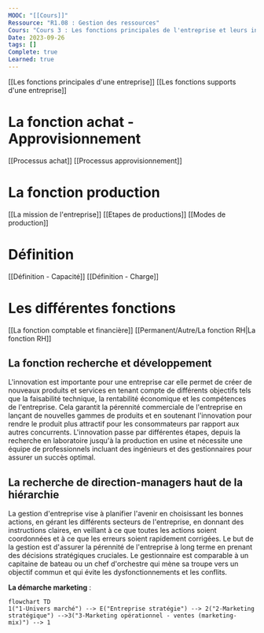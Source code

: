 ```yaml
---
MOOC: "[[Cours]]"
Ressource: "R1.08 : Gestion des ressources"
Cours: "Cours 3 : Les fonctions principales de l'entreprise et leurs interactions"
Date: 2023-09-26
tags: []
Complete: true
Learned: true
---
```

[[Les fonctions principales d'une entreprise]]
[[Les fonctions supports d'une entreprise]]

# La fonction achat - Approvisionnement
[[Processus achat]]
[[Processus approvisionnement]]

# La fonction production
[[La mission de l'entreprise]]
[[Etapes de productions]]
[[Modes de production]]

# Définition
[[Définition - Capacité]]
[[Définition - Charge]]

# Les différentes fonctions
[[La fonction comptable et financière]]
[[Permanent/Autre/La fonction RH|La fonction RH]]

## La fonction recherche et développement
L'innovation est importante pour une entreprise car elle permet de créer de nouveaux produits et services en tenant compte de différents objectifs tels que la faisabilité technique, la rentabilité économique et les compétences de l'entreprise. Cela garantit la pérennité commerciale de l'entreprise en lançant de nouvelles gammes de produits et en soutenant l'innovation pour rendre le produit plus attractif pour les consommateurs par rapport aux autres concurrents. L'innovation passe par différentes étapes, depuis la recherche en laboratoire jusqu'à la production en usine et nécessite une équipe de professionnels incluant des ingénieurs et des gestionnaires pour assurer un succès optimal.

## La recherche de direction-managers haut de la hiérarchie
La gestion d'entreprise vise à planifier l'avenir en choisissant les bonnes actions, en gérant les différents secteurs de l'entreprise, en donnant des instructions claires, en veillant à ce que toutes les actions soient coordonnées et à ce que les erreurs soient rapidement corrigées. Le but de la gestion est d'assurer la pérennité de l'entreprise à long terme en prenant des décisions stratégiques cruciales. Le gestionnaire est comparable à un capitaine de bateau ou un chef d'orchestre qui mène sa troupe vers un objectif commun et qui évite les dysfonctionnements et les conflits.


**La démarche marketing** :
```mermaid
flowchart TD
1("1-Univers marché") --> E("Entreprise stratégie") --> 2("2-Marketing stratégique") -->3("3-Marketing opérationnel - ventes (marketing-mix)") --> 1
```


